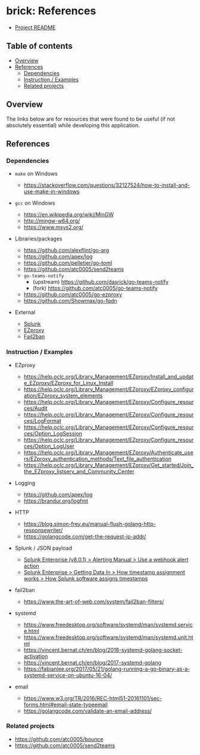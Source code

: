 <!-- omit in toc -->
# brick: References

- [Project README](../README.md)

<!-- omit in toc -->
## Table of contents

- [Overview](#overview)
- [References](#references)
  - [Dependencies](#dependencies)
  - [Instruction / Examples](#instruction--examples)
  - [Related projects](#related-projects)

## Overview

The links below are for resources that were found to be useful (if not
absolutely essential) while developing this application.

## References

### Dependencies

- `make` on Windows
  - <https://stackoverflow.com/questions/32127524/how-to-install-and-use-make-in-windows>
- `gcc` on Windows
  - <https://en.wikipedia.org/wiki/MinGW>
  - <http://mingw-w64.org/>
  - <https://www.msys2.org/>

- Libraries/packages
  - <https://github.com/alexflint/go-arg>
  - <https://github.com/apex/log>
  - <https://github.com/pelletier/go-toml>
  - <https://github.com/atc0005/send2teams>
  - `go-teams-notify`
    - (upstream) <https://github.com/dasrick/go-teams-notify>
    - (fork) <https://github.com/atc0005/go-teams-notify>
  - <https://github.com/atc0005/go-ezproxy>
  - <https://github.com/Showmax/go-fqdn>

- External
  - [Splunk](https://www.splunk.com/​)
  - [EZproxy](https://www.oclc.org/en/ezproxy.html​)
  - [Fail2ban](https://www.fail2ban.org/​)

### Instruction / Examples

- EZproxy
  - <https://help.oclc.org/Library_Management/EZproxy/Install_and_update_EZproxy/EZproxy_for_Linux_Install>
  - <https://help.oclc.org/Library_Management/EZproxy/EZproxy_configuration/EZproxy_system_elements>
  - <https://help.oclc.org/Library_Management/EZproxy/Configure_resources/Audit>
  - <https://help.oclc.org/Library_Management/EZproxy/Configure_resources/LogFormat>
  - <https://help.oclc.org/Library_Management/EZproxy/Configure_resources/Option_LogSession>
  - <https://help.oclc.org/Library_Management/EZproxy/Configure_resources/Option_LogUser>
  - <https://help.oclc.org/Library_Management/EZproxy/Authenticate_users/EZproxy_authentication_methods/Text_file_authentication>
  - <https://help.oclc.org/Library_Management/EZproxy/Get_started/Join_the_EZproxy_listserv_and_Community_Center>

- Logging
  - <https://github.com/apex/log>
  - <https://brandur.org/logfmt>

- HTTP
  - <https://blog.simon-frey.eu/manual-flush-golang-http-responsewriter/>
  - <https://golangcode.com/get-the-request-ip-addr/>

- Splunk / JSON payload
  - [Splunk Enterprise (v8.0.1) > Alerting Manual > Use a webhook alert action](https://docs.splunk.com/Documentation/Splunk/8.0.1/Alert/Webhooks)
  - [Splunk Enterprise > Getting Data In > How timestamp assignment works > How Splunk software assigns timestamps](https://docs.splunk.com/Documentation/Splunk/latest/Data/HowSplunkextractstimestamps)

- fail2ban
  - <https://www.the-art-of-web.com/system/fail2ban-filters/>

- systemd
  - <https://www.freedesktop.org/software/systemd/man/systemd.service.html>
  - <https://www.freedesktop.org/software/systemd/man/systemd.unit.html>
  - <https://vincent.bernat.ch/en/blog/2018-systemd-golang-socket-activation>
  - <https://vincent.bernat.ch/en/blog/2017-systemd-golang>
  - <https://fabianlee.org/2017/05/21/golang-running-a-go-binary-as-a-systemd-service-on-ubuntu-16-04/>

- email
  - <https://www.w3.org/TR/2016/REC-html51-20161101/sec-forms.html#email-state-typeemail>
  - <https://golangcode.com/validate-an-email-address/>

### Related projects

- <https://github.com/atc0005/bounce>
- <https://github.com/atc0005/send2teams>
